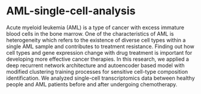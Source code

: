 # AML-single-cell-analysis
Acute myeloid leukemia (AML) is a type of cancer with excess immature blood cells in the bone marrow. One of the characteristics of AML is heterogeneity which refers to the existence of diverse cell types within a single AML sample and contributes to treatment resistance. Finding out how cell types and gene expression change with drug treatment is important for developing more effective cancer therapies. In this research, we applied a deep recurrent network architecture and autoencoder based model with modified clustering training processes for sensitive cell-type composition identification. We analyzed single-cell transcriptomics data between healthy people and AML patients before and after undergoing chemotherapy.
